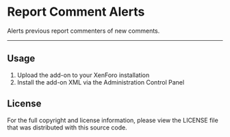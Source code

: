Report Comment Alerts
=====================
Alerts previous report commenters of new comments.

-----------------------------------------------------------------------------------

Usage
-----
1. Upload the add-on to your XenForo installation
2. Install the add-on XML via the Administration Control Panel

License
-------
For the full copyright and license information, please view the LICENSE file
that was distributed with this source code.
